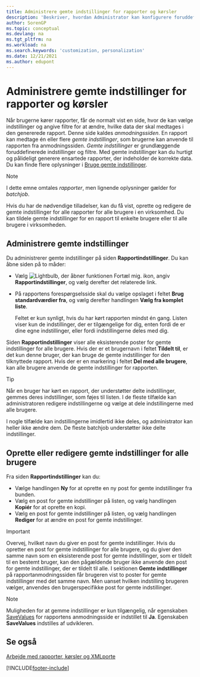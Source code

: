 ```yaml
---
title: Administrere gemte indstillinger for rapporter og kørsler
description: 'Beskriver, hvordan Administrator kan konfigurere foruddefinerede indstillinger og filtre for en rapport og dele disse indstillinger med en eller alle brugere.'
author: SorenGP
ms.topic: conceptual
ms.devlang: na
ms.tgt_pltfrm: na
ms.workload: na
ms.search.keywords: 'customization, personalization'
ms.date: 12/21/2021
ms.author: edupont
---
```

# <a name="manage-saved-settings-for-reports-and-batch-jobs"></a><a name="manage-saved-settings-for-reports-and-batch-jobs"></a><a name="manage-saved-settings-for-reports-and-batch-jobs"></a>Administrere gemte indstillinger for rapporter og kørsler

Når brugerne kører rapporter, får de normalt vist en side, hvor de kan vælge indstillinger og angive filtre for at ændre, hvilke data der skal medtages i den genererede rapport. Denne side kaldes *anmodningssiden*. En rapport kan medtage én eller flere *gemte indstillinger*, som brugerne kan anvende til rapporten fra anmodningssiden. *Gemte indstillinger* er grundlæggende foruddefinerede indstillinger og filtre. Med gemte indstillinger kan du hurtigt og pålideligt generere ensartede rapporter, der indeholder de korrekte data. Du kan finde flere oplysninger i [Bruge gemte indstillinger](ui-work-report.md#SavedSettings).

> [!NOTE]
> I dette emne omtales *rapporter*, men lignende oplysninger gælder for *batchjob*.

Hvis du har de nødvendige tilladelser, kan du få vist, oprette og redigere de gemte indstillinger for alle rapporter for alle brugere i en virksomhed. Du kan tildele gemte indstillinger for en rapport til enkelte brugere eller til alle brugere i virksomheden.

## <a name="manage-saved-settings"></a><a name="manage-saved-settings"></a><a name="manage-saved-settings"></a>Administrere gemte indstillinger

Du administrerer gemte indstillinger på siden **Rapportindstillinger**. Du kan åbne siden på to måder:

- Vælg ![Lightbulb, der åbner funktionen Fortæl mig.](media/ui-search/search_small.png "Fortæl mig, hvad du vil foretage dig") ikon, angiv **Rapportindstillinger**, og vælg derefter det relaterede link.
- På rapportens forespørgselsside skal du vælge opslaget i feltet **Brug standardværdier fra**, og vælg derefter handlingen **Vælg fra komplet liste**.

    Feltet er kun synligt, hvis du har kørt rapporten mindst én gang. Listen viser kun de indstillinger, der er tilgængelige for dig, enten fordi de er dine egne indstillinger, eller fordi indstillingerne deles med dig.

Siden **Rapportindstillinger** viser alle eksisterende poster for gemte indstillinger for alle brugere. Hvis der er et brugernavn i feltet **Tildelt til**, er det kun denne bruger, der kan bruge de gemte indstillinger for den tilknyttede rapport. Hvis der er en markering i feltet **Del med alle brugere**, kan alle brugere anvende de gemte indstillinger for rapporten.  

> [!TIP]
> Når en bruger har kørt en rapport, der understøtter delte indstillinger, gemmes deres indstillinger, som føjes til listen. I de fleste tilfælde kan administratoren redigere indstillingerne og vælge at dele indstillingerne med alle brugere.
>
> I nogle tilfælde kan indstillingerne imidlertid ikke deles, og administrator kan heller ikke ændre dem. De fleste batchjob understøtter ikke delte indstillinger.  

## <a name="create-or-modify-saved-settings-for-all-users"></a><a name="create-or-modify-saved-settings-for-all-users"></a><a name="create-or-modify-saved-settings-for-all-users"></a>Oprette eller redigere gemte indstillinger for alle brugere

Fra siden **Rapportindstillinger** kan du:

- Vælge handlingen **Ny** for at oprette en ny post for gemte indstillinger fra bunden.
- Vælg en post for gemte indstillinger på listen, og vælg handlingen **Kopiér** for at oprette en kopi.
- Vælg en post for gemte indstillinger på listen, og vælg handlingen **Rediger** for at ændre en post for gemte indstillinger.

> [!Important]
> Overvej, hvilket navn du giver en post for gemte indstillinger. Hvis du opretter en post for gemte indstillinger for alle brugere, og du giver den samme navn som en eksisterende post for gemte indstillinger, som er tildelt til en bestemt bruger, kan den pågældende bruger ikke anvende den post for gemte indstillinger, der er tildelt til alle.  I sektionen **Gemte indstillinger** på rapportanmodningssiden får brugeren vist to poster for gemte indstillinger med det samme navn. Men uanset hvilken indstilling brugeren vælger, anvendes den brugerspecifikke post for gemte indstillinger.

> [!NOTE]
> Muligheden for at gemme indstillinger er kun tilgængelig, når egenskaben [SaveValues](/dynamics365/business-central/dev-itpro/developer/properties/devenv-savevalues-property) for rapportens anmodningsside er indstillet til **Ja**. Egenskaben **SaveValues** indstilles af udvikleren.  

## <a name="see-also"></a><a name="see-also"></a><a name="see-also"></a>Se også

[Arbejde med rapporter, kørsler og XMLporte](ui-work-report.md)  


[!INCLUDE[footer-include](includes/footer-banner.md)]
